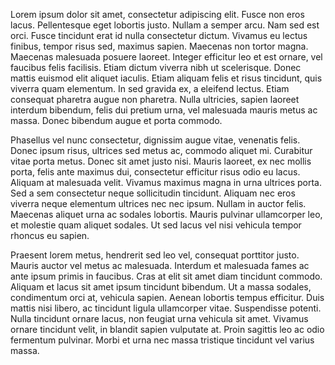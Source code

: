 Lorem ipsum dolor sit amet, consectetur adipiscing elit. Fusce non eros lacus. Pellentesque eget lobortis justo. Nullam a semper arcu. Nam sed est orci. Fusce tincidunt erat id nulla consectetur dictum. Vivamus eu lectus finibus, tempor risus sed, maximus sapien. Maecenas non tortor magna. Maecenas malesuada posuere laoreet. Integer efficitur leo et est ornare, vel faucibus felis facilisis. Etiam dictum viverra nibh ut scelerisque. Donec mattis euismod elit aliquet iaculis. Etiam aliquam felis et risus tincidunt, quis viverra quam elementum. In sed gravida ex, a eleifend lectus. Etiam consequat pharetra augue non pharetra. Nulla ultricies, sapien laoreet interdum bibendum, felis dui pretium urna, vel malesuada mauris metus ac massa. Donec bibendum augue et porta commodo.

Phasellus vel nunc consectetur, dignissim augue vitae, venenatis felis. Donec ipsum risus, ultrices sed metus ac, commodo aliquet mi. Curabitur vitae porta metus. Donec sit amet justo nisi. Mauris laoreet, ex nec mollis porta, felis ante maximus dui, consectetur efficitur risus odio eu lacus. Aliquam at malesuada velit. Vivamus maximus magna in urna ultrices porta. Sed a sem consectetur neque sollicitudin tincidunt. Aliquam nec eros viverra neque elementum ultrices nec nec ipsum. Nullam in auctor felis. Maecenas aliquet urna ac sodales lobortis. Mauris pulvinar ullamcorper leo, et molestie quam aliquet sodales. Ut sed lacus vel nisi vehicula tempor rhoncus eu sapien.

Praesent lorem metus, hendrerit sed leo vel, consequat porttitor justo. Mauris auctor vel metus ac malesuada. Interdum et malesuada fames ac ante ipsum primis in faucibus. Cras at elit sit amet diam tincidunt commodo. Aliquam et lacus sit amet ipsum tincidunt bibendum. Ut a massa sodales, condimentum orci at, vehicula sapien. Aenean lobortis tempus efficitur. Duis mattis nisi libero, ac tincidunt ligula ullamcorper vitae. Suspendisse potenti. Nulla tincidunt ornare lacus, non feugiat urna vehicula sit amet. Vivamus ornare tincidunt velit, in blandit sapien vulputate at. Proin sagittis leo ac odio fermentum pulvinar. Morbi et urna nec massa tristique tincidunt vel varius massa.
